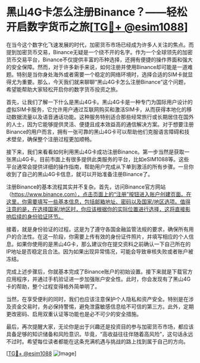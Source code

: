 # 黑山4G卡怎么注册Binance？——轻松开启数字货币之旅[[TG💪+ @esim1088](https://t.me/s/esim1088)]

在当今这个数字化飞速发展的时代，加密货币市场已经成为许多人关注的焦点。而提到加密货币交易，Binance无疑是一个绕不开的名字。作为一个全球领先的加密货币交易平台，Binance不仅提供丰富的币种选择，还拥有便捷的操作界面和强大的安全保障。然而，对于许多新手来说，如何注册并使用Binance却可能是一道难题。特别是当你身处海外或者需要一个稳定的网络环境时，选择合适的SIM卡就显得尤为重要。那么，今天我们就来聊聊“黑山4G卡怎么注册Binance”这个问题，希望能帮助大家轻松开启你的数字货币投资之旅。

首先，让我们了解一下什么是黑山4G卡。黑山4G卡是一种专门为国际用户设计的虚拟SIM卡服务，它允许用户通过互联网购买和激活SIM卡，从而获得本地化的移动数据流量以及语音通话功能。这种服务特别适合那些经常旅行或长期居住在国外的人士，因为它能够提供灵活、便捷且成本效益高的通信解决方案。对于想要注册Binance的用户而言，拥有一张可靠的黑山4G卡可以帮助他们克服语言障碍和技术壁垒，确保整个注册过程更加顺畅。

接下来，我们来看看如何利用黑山4G卡成功注册Binance。第一步当然是获取一张黑山4G卡。目前市面上有很多提供此类服务的平台，比如eSIM1088等。这些平台通常会提供详细的操作指南，帮助用户完成从下单到激活的所有步骤。一旦你收到了自己的黑山4G卡信息，就可以开始准备注册Binance了。

注册Binance的基本流程其实并不复杂。首先，访问Binance官方网站（https://www.binance.com），点击页面上的“注册”按钮进入账户创建页面。在这里，你需要填写一些基本信息，包括邮箱地址、密码以及国家/地区选项。值得注意的是，在选择国家/地区时，你应该根据你的实际位置进行选择，这将直接影响后续的身份验证环节。

接着，就是身份验证的过程。这是为了遵守各国金融监管法规的要求，确保所有用户的合法性。在这一阶段，你需要上传有效的身份证件照片，并填写相应的个人信息。如果你使用的是黑山4G卡，那么建议你在提交资料之前确认一下自己所在的IP地址是否稳定且合法。因为如果出现异常情况，可能会导致审核失败或者账户被冻结。

完成上述步骤后，你就基本完成了Binance账户的初始设置。接下来就是下载官方应用程序，并通过手机验证进一步加强账户安全性。此时，你会发现有了黑山4G卡的帮助，整个过程变得格外简单明了。

当然，在享受便利的同时，我们也应该注意保护个人隐私和资产安全。特别是在涉及资金交易时，务必保持警惕，避免泄露敏感信息给不可信的第三方。此外，定期更改密码、启用双重认证等功能也是必不可少的安全措施。

最后，再次提醒大家，无论你是出于兴趣还是投资目的参与加密货币市场，都应该具备足够的知识储备和风险意识。毕竟，“高收益往往伴随着高风险”，这句话永远不过时。希望每位读者都能在这条充满机遇与挑战的路上找到属于自己的方向。

[[TG💪+ @esim1088](https://t.me/s/esim1088) ![Image](https://i.postimg.cc/4NQfJmqS/Snipaste-2025-05-13-00-14-12.png)]